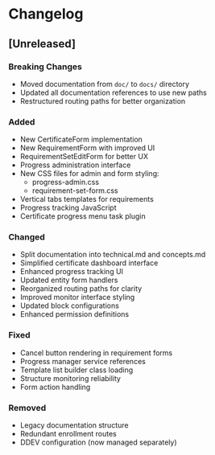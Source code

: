 # Changelog

## [Unreleased]

### Breaking Changes
- Moved documentation from `doc/` to `docs/` directory
- Updated all documentation references to use new paths
- Restructured routing paths for better organization

### Added
- New CertificateForm implementation
- New RequirementForm with improved UI
- RequirementSetEditForm for better UX
- Progress administration interface
- New CSS files for admin and form styling:
  - progress-admin.css
  - requirement-set-form.css
- Vertical tabs templates for requirements
- Progress tracking JavaScript
- Certificate progress menu task plugin

### Changed
- Split documentation into technical.md and concepts.md
- Simplified certificate dashboard interface
- Enhanced progress tracking UI
- Updated entity form handlers
- Reorganized routing paths for clarity
- Improved monitor interface styling
- Updated block configurations
- Enhanced permission definitions

### Fixed
- Cancel button rendering in requirement forms
- Progress manager service references
- Template list builder class loading
- Structure monitoring reliability
- Form action handling

### Removed
- Legacy documentation structure
- Redundant enrollment routes
- DDEV configuration (now managed separately)